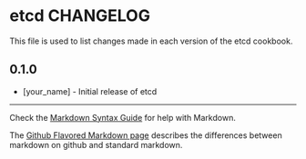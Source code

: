 # etcd CHANGELOG

This file is used to list changes made in each version of the etcd cookbook.

## 0.1.0
- [your_name] - Initial release of etcd

- - -
Check the [Markdown Syntax Guide](http://daringfireball.net/projects/markdown/syntax) for help with Markdown.

The [Github Flavored Markdown page](http://github.github.com/github-flavored-markdown/) describes the differences between markdown on github and standard markdown.
